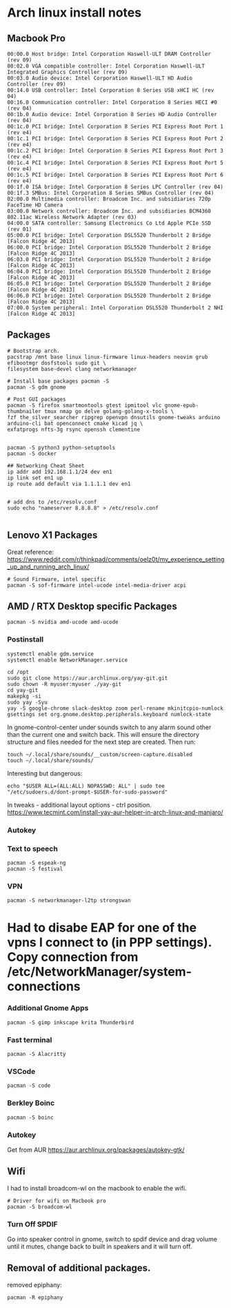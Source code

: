 # Arch linux install notes


## Macbook Pro
```
00:00.0 Host bridge: Intel Corporation Haswell-ULT DRAM Controller (rev 09)
00:02.0 VGA compatible controller: Intel Corporation Haswell-ULT Integrated Graphics Controller (rev 09)
00:03.0 Audio device: Intel Corporation Haswell-ULT HD Audio Controller (rev 09)
00:14.0 USB controller: Intel Corporation 8 Series USB xHCI HC (rev 04)
00:16.0 Communication controller: Intel Corporation 8 Series HECI #0 (rev 04)
00:1b.0 Audio device: Intel Corporation 8 Series HD Audio Controller (rev 04)
00:1c.0 PCI bridge: Intel Corporation 8 Series PCI Express Root Port 1 (rev e4)
00:1c.1 PCI bridge: Intel Corporation 8 Series PCI Express Root Port 2 (rev e4)
00:1c.2 PCI bridge: Intel Corporation 8 Series PCI Express Root Port 3 (rev e4)
00:1c.4 PCI bridge: Intel Corporation 8 Series PCI Express Root Port 5 (rev e4)
00:1c.5 PCI bridge: Intel Corporation 8 Series PCI Express Root Port 6 (rev e4)
00:1f.0 ISA bridge: Intel Corporation 8 Series LPC Controller (rev 04)
00:1f.3 SMBus: Intel Corporation 8 Series SMBus Controller (rev 04)
02:00.0 Multimedia controller: Broadcom Inc. and subsidiaries 720p FaceTime HD Camera
03:00.0 Network controller: Broadcom Inc. and subsidiaries BCM4360 802.11ac Wireless Network Adapter (rev 03)
04:00.0 SATA controller: Samsung Electronics Co Ltd Apple PCIe SSD (rev 01)
05:00.0 PCI bridge: Intel Corporation DSL5520 Thunderbolt 2 Bridge [Falcon Ridge 4C 2013]
06:00.0 PCI bridge: Intel Corporation DSL5520 Thunderbolt 2 Bridge [Falcon Ridge 4C 2013]
06:03.0 PCI bridge: Intel Corporation DSL5520 Thunderbolt 2 Bridge [Falcon Ridge 4C 2013]
06:04.0 PCI bridge: Intel Corporation DSL5520 Thunderbolt 2 Bridge [Falcon Ridge 4C 2013]
06:05.0 PCI bridge: Intel Corporation DSL5520 Thunderbolt 2 Bridge [Falcon Ridge 4C 2013]
06:06.0 PCI bridge: Intel Corporation DSL5520 Thunderbolt 2 Bridge [Falcon Ridge 4C 2013]
07:00.0 System peripheral: Intel Corporation DSL5520 Thunderbolt 2 NHI [Falcon Ridge 4C 2013]
```



## Packages
```
# Bootstrap arch.
pacstrap /mnt base linux linux-firmware linux-headers neovim grub efibootmgr dosfstools sudo git \
filesystem base-devel clang networkmanager

# Install base packages pacman -S 
pacman -S gdm gnome

# Post GUI packages
pacman -S firefox smartmontools gtest ipmitool vlc gnome-epub-thumbnailer tmux nmap go delve golang-golang-x-tools \
fzf the_silver_searcher ripgrep openvpn dnsutils gnome-tweaks arduino arduino-cli bat openconnect cmake kicad jq \
exfatprogs nfts-3g rsync openssh clementine


pacman -S python3 python-setuptools
pacman -S docker

## Networking Cheat Sheet
ip addr add 192.168.1.1/24 dev en1
ip link set en1 up
ip route add default via 1.1.1.1 dev en1


# add dns to /etc/resolv.conf
sudo echo "nameserver 8.8.8.8" > /etc/resolv.conf


```
## Lenovo X1 Packages
Great reference: https://www.reddit.com/r/thinkpad/comments/oelz0t/my_experience_setting_up_and_running_arch_linux/


```
# Sound Firmware, intel specific
pacman -S sof-firmware intel-ucode intel-media-driver acpi
```

## AMD / RTX Desktop specific Packages
```
pacman -S nvidia amd-ucode amd-ucode
```


### Postinstall
```
systemctl enable gdm.service
systemctl enable NetworkManager.service

cd /opt
sudo git clone https://aur.archlinux.org/yay-git.git
sudo chown -R myuser:myuser ./yay-git
cd yay-git
makepkg -si
sudo yay -Syu
yay -S google-chrome slack-desktop zoom perl-rename mkinitcpio-numlock
gsettings set org.gnome.desktop.peripherals.keyboard numlock-state

```
In gnome-control-center under sounds switch to any alarm sound other than the current one and switch back. This will ensure the directory structure and files needed for the next step are created. Then run:
```
touch ~/.local/share/sounds/__custom/screen-capture.disabled
touch ~/.local/share/sounds/
```

Interesting but dangerous:
```
echo "$USER ALL=(ALL:ALL) NOPASSWD: ALL" | sudo tee "/etc/sudoers.d/dont-prompt-$USER-for-sudo-password"
```


In tweaks - additional layout options - ctrl position.
https://www.tecmint.com/install-yay-aur-helper-in-arch-linux-and-manjaro/

### Autokey

### Text to speech
```
pacman -S espeak-ng
pacman -S festival
```
### VPN
```
pacman -S networkmanager-l2tp strongswan
```
# Had to disabe EAP for one of the vpns I connect to (in PPP settings). Copy connection from /etc/NetworkManager/system-connections

### Additional Gnome Apps
```
pacman -S gimp inkscape krita Thunderbird
```

### Fast terminal
```
pacman -S Alacritty
```

### VSCode
```
pacman -S code
```
### Berkley Boinc
```
pacman -S boinc
```
### Autokey
Get from AUR https://aur.archlinux.org/packages/autokey-gtk/
## Wifi
I had to install broadcom-wl on the macbook to enable the wifi. 
```
# Driver for wifi on Macbook pro
pacman -S broadcom-wl
```

### Turn Off SPDIF
Go into speaker control in gnome, switch to spdif device and drag volume until it mutes, change back to built in speakers and it will turn off.


## Removal of additional packages.
removed epiphany:
```
pacman -R epiphany
```
